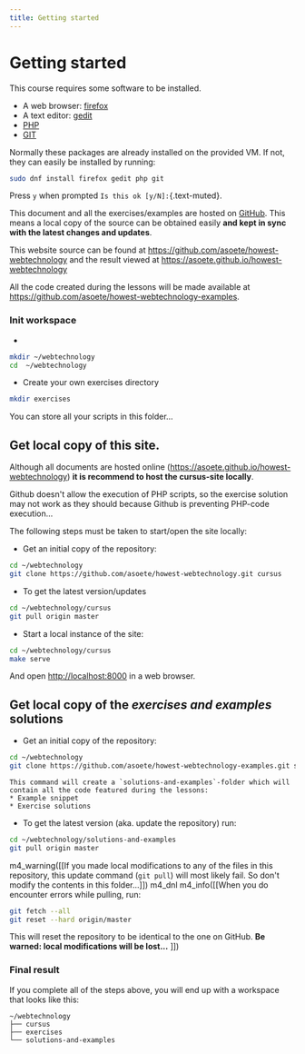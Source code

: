 ```yaml
---
title: Getting started
---
```


# Getting started

This course requires some software to be installed.

* A web browser: [firefox](https://firefox.com)
* A text editor: [gedit](https://wiki.gnome.org/Apps/Gedit)
* [PHP](http://www.php.net)
* [GIT](https://www.git-scm.com)

Normally these packages are already installed on the provided VM. If not, they
can easily be installed by running:

```bash
sudo dnf install firefox gedit php git
```

Press `y` when prompted `Is this ok [y/N]:`{.text-muted}.

This document and all the exercises/examples are hosted on [GitHub](https.github.com).
This means a local copy of the source can be obtained easily **and kept in
sync with the latest changes and updates**.

This website source can be found at
<https://github.com/asoete/howest-webtechnology> and the result viewed at
<https://asoete.github.io/howest-webtechnology>

All the code created during the lessons will be made available at
<https://github.com/asoete/howest-webtechnology-examples>.

### Init workspace

*
```bash
mkdir ~/webtechnology
cd  ~/webtechnology
```

* Create your own exercises directory
```bash
mkdir exercises
```

You can store all your scripts in this folder...

## Get local copy of this site.

Although all documents are hosted online
(<https://asoete.github.io/howest-webtechnology>) **it is recommend to host the
cursus-site locally**.

Github doesn't allow the execution of PHP scripts, so the exercise solution may
not work as they should because Github is preventing PHP-code execution...

The following steps must be taken to start/open the site locally:

* Get an initial copy of the repository:
```bash
cd ~/webtechnology
git clone https://github.com/asoete/howest-webtechnology.git cursus
```
* To get the latest version/updates
```bash
cd ~/webtechnology/cursus
git pull origin master
```
* Start a local instance of the site:
```bash
cd ~/webtechnology/cursus
make serve
```
And open <http://localhost:8000> in a web browser.

## Get local copy of the _exercises and examples_ solutions

* Get an initial copy of the repository:
```bash
cd ~/webtechnology
git clone https://github.com/asoete/howest-webtechnology-examples.git solutions-and-examples
```
    This command will create a `solutions-and-examples`-folder which will contain all the code featured during the lessons:
    * Example snippet
    * Exercise solutions

* To get the latest version (aka. update the repository) run:
```bash
cd ~/webtechnology/solutions-and-examples
git pull origin master
```
  m4_warning([[If you made local modifications to any of the files in this
  repository, this update command (`git pull`) will most likely fail. So don't
  modify the contents in this folder...]])
  m4_dnl
  m4_info([[When you do encounter errors while pulling, run:
```bash
git fetch --all
git reset --hard origin/master
```
  This will reset the repository to be identical to the one on GitHub. **Be
  warned: local modifications will be lost...**
  ]])

### Final result

If you complete all of the steps above, you will end up with a workspace that looks like this:

```
~/webtechnology
├── cursus
├── exercises
└── solutions-and-examples
```
